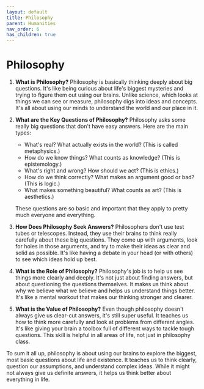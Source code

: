 ```yaml
---
layout: default
title: Philosophy
parent: Humanities
nav_order: 6
has_children: true
---
```

# **Philosophy**

1. **What is Philosophy?** Philosophy is basically thinking deeply about big questions. It's like being curious about life's biggest mysteries and trying to figure them out using our brains. Unlike science, which looks at things we can see or measure, philosophy digs into ideas and concepts. It's all about using our minds to understand the world and our place in it.

2. **What are the Key Questions of Philosophy?** Philosophy asks some really big questions that don't have easy answers. Here are the main types:
    * What's real? What actually exists in the world? (This is called metaphysics.)
    * How do we know things? What counts as knowledge? (This is epistemology.)
    * What's right and wrong? How should we act? (This is ethics.)
    * How do we think correctly? What makes an argument good or bad? (This is logic.)
    * What makes something beautiful? What counts as art? (This is aesthetics.)

    These questions are so basic and important that they apply to pretty much everyone and everything.

3. **How Does Philosophy Seek Answers?** Philosophers don't use test tubes or telescopes. Instead, they use their brains to think really carefully about these big questions. They come up with arguments, look for holes in those arguments, and try to make their ideas as clear and solid as possible. It's like having a debate in your head (or with others) to see which ideas hold up best.

4. **What is the Role of Philosophy?** Philosophy's job is to help us see things more clearly and deeply. It's not just about finding answers, but about questioning the questions themselves. It makes us think about why we believe what we believe and helps us understand things better. It's like a mental workout that makes our thinking stronger and clearer.

5. **What is the Value of Philosophy?** Even though philosophy doesn't always give us clear-cut answers, it's still super useful. It teaches us how to think more carefully and look at problems from different angles. It's like giving your brain a toolbox full of different ways to tackle tough questions. This skill is helpful in all areas of life, not just in philosophy class.

To sum it all up, philosophy is about using our brains to explore the biggest, most basic questions about life and existence. It teaches us to think clearly, question our assumptions, and understand complex ideas. While it might not always give us definite answers, it helps us think better about everything in life.
